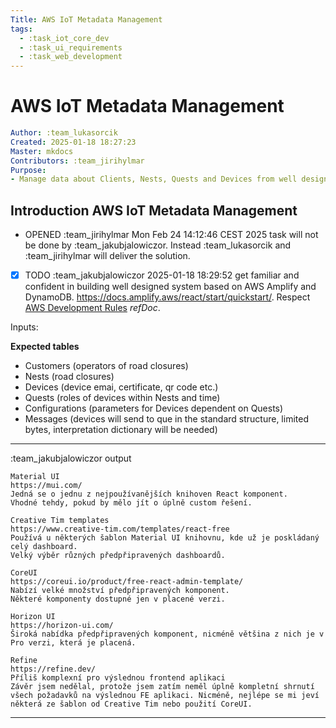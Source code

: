 ```yaml
---
Title: AWS IoT Metadata Management
tags:
  - :task_iot_core_dev
  - :task_ui_requirements
  - :task_web_development
---
```


# AWS IoT Metadata Management

```yaml
Author: :team_lukasorcik
Created: 2025-01-18 18:27:23
Master: mkdocs
Contributors: :team_jirihylmar
Purpose:
- Manage data about Clients, Nests, Quests and Devices from well designed proprietary application.
```

## Introduction AWS IoT Metadata Management

- OPENED :team_jirihylmar Mon Feb 24 14:12:46 CEST 2025 task will not be done by :team_jakubjalowiczor. Instead :team_lukasorcik and :team_jirihylmar will deliver the solution.

- [x] TODO :team_jakubjalowiczor 2025-01-18 18:29:52 get familiar and confident in building well designed system based on AWS Amplify and DynamoDB. https://docs.amplify.aws/react/start/quickstart/. Respect [AWS Development Rules](/governance/zoneiot_accounts#aws-development-rules) *refDoc*.

Inputs:

**Expected tables**

- Customers (operators of road closures)
- Nests (road closures)
- Devices (device emai, certificate, qr code etc.)
- Quests (roles of devices within Nests and time)
- Configurations (parameters for Devices dependent on Quests)
- Messages (devices will send to que in the standard structure, limited bytes, interpretation dictionary will be needed)

---

:team_jakubjalowiczor output

```
Material UI
https://mui.com/
Jedná se o jednu z nejpoužívanějších knihoven React komponent.
Vhodné tehdy, pokud by mělo jít o úplně custom řešení.

Creative Tim templates
https://www.creative-tim.com/templates/react-free
Používá u některých šablon Material UI knihovnu, kde už je poskládaný celý dashboard.
Velký výběr různých předpřipravených dashboardů.

CoreUI
https://coreui.io/product/free-react-admin-template/
Nabízí velké množství předpřipravených komponent.
Některé komponenty dostupné jen v placené verzi.

Horizon UI
https://horizon-ui.com/
Široká nabídka předpřipravených komponent, nicméně většina z nich je v Pro verzi, která je placená.

Refine
https://refine.dev/
Příliš komplexní pro výslednou frontend aplikaci
Závěr jsem nedělal, protože jsem zatím neměl úplně kompletní shrnutí všech požadavků na výslednou FE aplikaci. Nicméně, nejlépe se mi jeví některá ze šablon od Creative Tim nebo použití CoreUI.
```

---